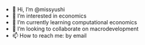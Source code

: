 - 👋 Hi, I’m @missyushi
- 👀 I’m interested in economics
- 🌱 I’m currently learning computational economics
- 💞️ I’m looking to collaborate on macrodevelopment
- 📫 How to reach me: by email

<!---
missyushi/missyushi is a ✨ special ✨ repository because its `README.md` (this file) appears on your GitHub profile.
You can click the Preview link to take a look at your changes.
--->
